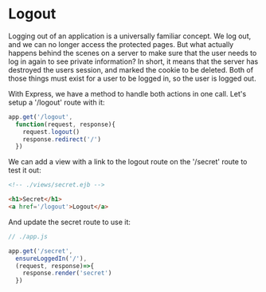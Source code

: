 # Logout

Logging out of an application is a universally familiar concept.  We log out, and we can no longer access the protected pages.  But what actually happens behind the scenes on a server to make sure that the user needs to log in again to see private information?  In short, it means that the server has destroyed the users session, and marked the cookie to be deleted.  Both of those things must exist for a user to be logged in, so the user is logged out.

With Express, we have a method to handle both actions in one call.  Let's setup a '/logout' route with it:

```Javascript
app.get('/logout',
  function(request, response){
    request.logout()
    response.redirect('/')
  })
```

We can add a view with a link to the logout route on the '/secret' route to test it out:

```HTML
<!-- ./views/secret.ejb -->

<h1>Secret</h1>
<a href='/logout'>Logout</a>
```

And update the secret route to use it:

```Javascript
// ./app.js

app.get('/secret', 
  ensureLoggedIn('/'),
  (request, response)=>{
    response.render('secret')
  })
```

